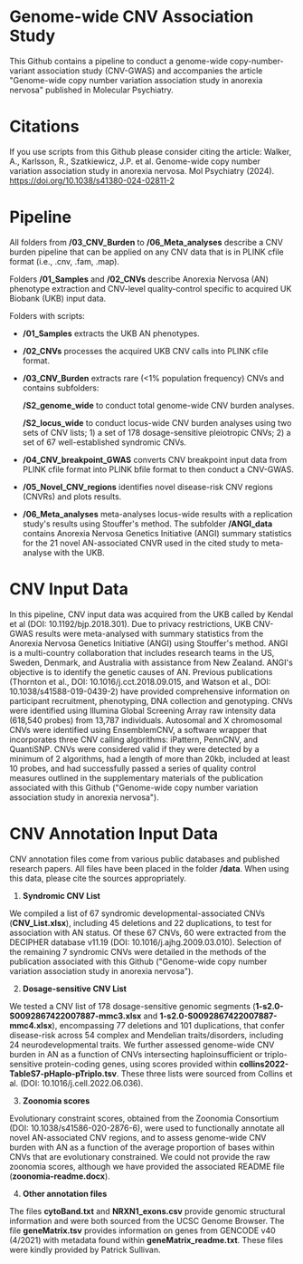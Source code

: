 ﻿# Genome-wide CNV Association Study

 This Github contains a pipeline to conduct a genome-wide copy-number-variant association study (CNV-GWAS) and accompanies the article "Genome-wide copy number variation association study in anorexia nervosa" published in Molecular Psychiatry. 

 # Citations

If you use scripts from this Github please consider citing the article: Walker, A., Karlsson, R., Szatkiewicz, J.P. et al. Genome-wide copy number variation association study in anorexia nervosa. Mol Psychiatry (2024). https://doi.org/10.1038/s41380-024-02811-2
 
 # Pipeline

All folders from **/03_CNV_Burden**  to **/06_Meta_analyses** describe a CNV burden pipeline that can be applied on any CNV data that is in PLINK cfile format (i.e., .cnv, .fam, .map).

Folders **/01_Samples** and **/02_CNVs** describe Anorexia Nervosa (AN) phenotype extraction and CNV-level quality-control specific to acquired UK Biobank (UKB) input data. 

 Folders with scripts:

-  **/01_Samples** extracts the UKB AN phenotypes.

- **/02_CNVs** processes the acquired UKB CNV calls into PLINK cfile format.

- **/03_CNV_Burden** extracts rare (<1% population frequency) CNVs and contains subfolders:

     **/S2_genome_wide** to conduct total genome-wide CNV burden analyses.
   
     **/S2_locus_wide** to conduct locus-wide CNV burden analyses using two sets of CNV lists; 1) a set of 178 dosage-sensitive pleiotropic CNVs; 2) a set of 67 well-established syndromic CNVs.

- **/04_CNV_breakpoint_GWAS** converts CNV breakpoint input data from PLINK cfile format into PLINK bfile format to then conduct a CNV-GWAS.

- **/05_Novel_CNV_regions** identifies novel disease-risk CNV regions (CNVRs) and plots results.

- **/06_Meta_analyses** meta-analyses locus-wide results with a replication study's results using Stouffer's method. The subfolder **/ANGI_data** contains Anorexia Nervosa Genetics Initiative (ANGI) summary statistics for the 21 novel AN-associated CNVR used in the cited study to meta-analyse with the UKB.

# CNV Input Data

In this pipeline, CNV input data was acquired from the UKB called by Kendal et al (DOI: 10.1192/bjp.2018.301). Due to privacy restrictions, UKB CNV-GWAS results were meta-analysed with summary statistics from the Anorexia Nervosa Genetics Initiative (ANGI) using Stouffer's method. ANGI is a multi-country collaboration that includes research teams in the US, Sweden, Denmark, and Australia with assistance from New Zealand. ANGI's objective is to identify the genetic causes of AN. Previous publications (Thornton et al., DOI: 10.1016/j.cct.2018.09.015, and Watson et al., DOI: 10.1038/s41588-019-0439-2) have provided comprehensive information on participant recruitment, phenotyping, DNA collection and genotyping. CNVs were identified using Illumina Global Screening Array raw intensity data (618,540 probes) from 13,787 individuals. Autosomal and X chromosomal CNVs were identified using EnsemblemCNV, a software wrapper that incorporates three CNV calling algorithms: iPattern, PennCNV, and QuantiSNP. CNVs were considered valid if they were detected by a minimum of 2 algorithms, had a length of more than 20kb, included at least 10 probes, and had successfully passed a series of quality control measures outlined in the supplementary materials of the publication associated with this Github ("Genome-wide copy number variation association study in anorexia nervosa").

# CNV Annotation Input Data

CNV annotation files come from various public databases and published research papers. All files have been placed in the folder **/data**. When using this data, please cite the sources appropriately. 

1. **Syndromic CNV List**

We compiled a list of 67 syndromic developmental-associated CNVs (**CNV_List.xlsx**), including 45 deletions and 22 duplications, to test for association with AN status. Of these 67 CNVs, 60 were extracted from the DECIPHER database v11.19 (DOI: 10.1016/j.ajhg.2009.03.010). Selection of the remaining 7 syndromic CNVs were detailed in the methods of the publication associated with this Github ("Genome-wide copy number variation association study in anorexia nervosa").
 
2. **Dosage-sensitive CNV List**

We tested a CNV list of 178 dosage-sensitive genomic segments (**1-s2.0-S0092867422007887-mmc3.xlsx** and **1-s2.0-S0092867422007887-mmc4.xlsx**), encompassing 77 deletions and 101 duplications, that confer disease-risk across 54 complex and Mendelian traits/disorders, including 24 neurodevelopmental traits. We further assessed genome-wide CNV burden in AN as a function of CNVs intersecting haploinsufficient or triplo-sensitive protein-coding genes, using scores provided within **collins2022-TableS7-pHaplo-pTriplo.tsv**. These three lists were sourced from Collins et al. (DOI: 10.1016/j.cell.2022.06.036). 

3. **Zoonomia scores**

Evolutionary constraint scores, obtained from the Zoonomia Consortium (DOI: 10.1038/s41586-020-2876-6), were used to functionally annotate all novel AN-associated CNV regions, and to assess genome-wide CNV burden with AN as a function of the average proportion of bases within CNVs that are evolutionary constrained. We could not provide the raw zoonomia scores, although we have provided the associated README file (**zoonomia-readme.docx**). 
  
4. **Other annotation files**

The files **cytoBand.txt** and **NRXN1_exons.csv** provide genomic structural information and were both sourced from the UCSC Genome Browser. The file **geneMatrix.tsv** provides information on genes from GENCODE v40 (4/2021) with metadata found within **geneMatrix_readme.txt**. These files were kindly provided by Patrick Sullivan.
 

 

